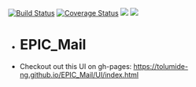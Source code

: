 [![Build Status](https://travis-ci.com/tolumide-ng/EPIC_Mail.svg?branch=develop)](https://travis-ci.com/tolumide-ng/EPIC_Mail)  [![Coverage Status](https://coveralls.io/repos/github/tolumide-ng/EPIC_Mail/badge.svg?branch=develop)](https://coveralls.io/github/tolumide-ng/EPIC_Mail?branch=develop)     <a href="https://codeclimate.com/github/tolumide-ng/EPIC_Mail/maintainability"><img src="https://api.codeclimate.com/v1/badges/e97160d76d39b0cef6a3/maintainability" /></a>    <a href="https://codeclimate.com/github/tolumide-ng/EPIC_Mail/test_coverage"><img src="https://api.codeclimate.com/v1/badges/e97160d76d39b0cef6a3/test_coverage" /></a>


- # EPIC_Mail

- Checkout out this UI on gh-pages: 
https://tolumide-ng.github.io/EPIC_Mail/UI/index.html